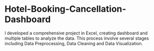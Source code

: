 # Hotel-Booking-Cancellation-Dashboard
I developed a comprehensive project in Excel, creating dashboard and multiple tables to analyze the data. This process involve several stages including Data Preprocessing, Data Cleaning and Data Visualization.
